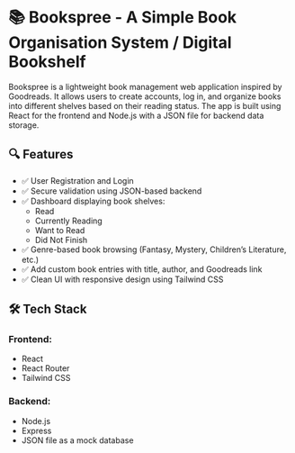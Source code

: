 # 📚 Bookspree - A Simple Book Organisation System / Digital Bookshelf

Bookspree is a lightweight book management web application inspired by Goodreads. It allows users to create accounts, log in, and organize books into different shelves based on their reading status. The app is built using React for the frontend and Node.js with a JSON file for backend data storage.

## 🔍 Features

- ✅ User Registration and Login
- ✅ Secure validation using JSON-based backend
- ✅ Dashboard displaying book shelves:
  - Read
  - Currently Reading
  - Want to Read
  - Did Not Finish
- ✅ Genre-based book browsing (Fantasy, Mystery, Children’s Literature, etc.)
- ✅ Add custom book entries with title, author, and Goodreads link
- ✅ Clean UI with responsive design using Tailwind CSS

## 🛠️ Tech Stack

### Frontend:
- React
- React Router
- Tailwind CSS

### Backend:
- Node.js
- Express
- JSON file as a mock database
